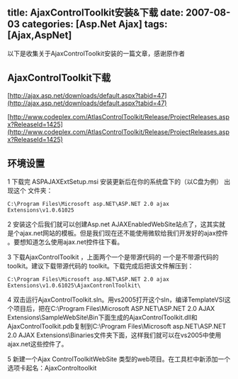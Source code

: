 title:  AjaxControlToolkit安装&下载
date:  2007-08-03
categories: [Asp.Net Ajax]
tags:  [Ajax,AspNet]
---

以下是收集关于AjaxControlToolkit安装的一篇文章，感谢原作者
<!--more-->

## AjaxControlToolkit下载

[http://ajax.asp.net/downloads/default.aspx?tabid=47](http://ajax.asp.net/downloads/default.aspx?tabid=47)

[http://www.codeplex.com/AtlasControlToolkit/Release/ProjectReleases.aspx?ReleaseId=1425](http://www.codeplex.com/AtlasControlToolkit/Release/ProjectReleases.aspx?ReleaseId=1425)

## 环境设置

1 下载完 ASPAJAXExtSetup.msi 安装更新后在你的系统盘下的（以C盘为例） 出现这个 文件夹：

```
C:\Program Files\Microsoft asp.NET\ASP.NET 2.0 ajax Extensions\v1.0.61025
```

2 安装这个后我们就可以创建Asp.net AJAXEnabledWebSite站点了，这其实就是个ajax.net网站的模板。但是我们现在还不能使用微软给我们开发好的ajax控件 。要想知道怎么使用ajax.net控件往下看。

3 下载AjaxControlToolkit ，上面两个一个是带源代码的 一个是不带源代码的toolkit。建议下载带源代码的 toolkit。下载完成后把该文件解压到：

```
C:\Program Files\Microsoft asp.NET\ASP.NET 2.0 ajax Extensions\v1.0.61025\AjaxContronlToolkit\
```

4 双击运行AjaxControlToolkit.sln。用vs2005打开这个sln，编译TemplateVSI这个项目后，把在C:\Program Files\Microsoft ASP.NET\ASP.NET 2.0 AJAX Extensions\SampleWebSite\Bin下面生成的AjaxControlToolkit.dll和AjaxControlToolkit.pdb复制到C:\Program Files\Microsoft asp.NET\ASP.NET 2.0 AJAX Extensions\Binaries文件夹下面，这样我们就可以在vs2005中使用ajax.net这些控件了。

5 新建一个Ajax ControlToolkitWebSite 类型的web项目。在工具栏中新添加一个选项卡起名：AjaxControltoolkit


